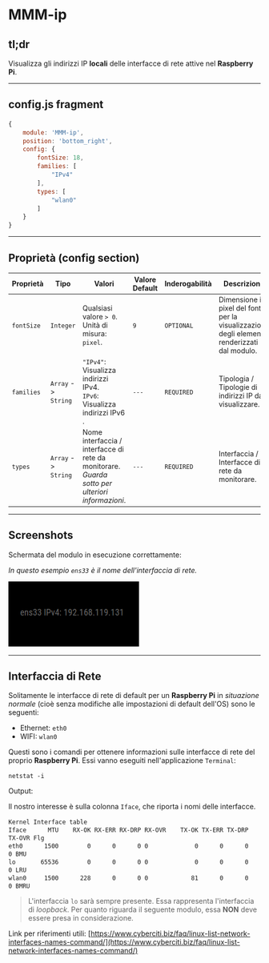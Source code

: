 # MMM-ip

## tl;dr

Visualizza gli indirizzi IP __locali__ delle interfacce di rete attive nel __Raspberry Pi__.

---

## config.js fragment

```js
{
    module: 'MMM-ip',
    position: 'bottom_right',
    config: {
        fontSize: 18,
        families: [
            "IPv4"
        ],
        types: [
            "wlan0"
        ]
    }
}
```

---

## Proprietà (config section)

| Proprietà  | Tipo                | Valori                                                                                          | Valore Default | Inderogabilità | Descrizione                                                                                 |
| ---------- | ------------------- | ----------------------------------------------------------------------------------------------- | -------------- | -------------- | ------------------------------------------------------------------------------------------- |
| `fontSize` | `Integer`           | Qualsiasi valore `> 0`. Unità di misura: `pixel`.                                               | `9`            | `OPTIONAL`     | Dimensione in pixel del font per la visualizzazione degli elementi renderizzati dal modulo. |
| `families` | `Array` -> `String` | `"IPv4"`: Visualizza indirizzi IPv4. <br> `IPv6`: Visualizza indirizzi IPv6 .                   | `---`          | `REQUIRED`     | Tipologia / Tipologie di indirizzi IP da visualizzare.                                      |
| `types`    | `Array` -> `String` | Nome interfaccia / interfacce di rete da monitorare. _Guarda sotto per ulteriori informazioni_. | `---`          | `REQUIRED`     | Interfaccia / Interfacce di rete da monitorare.                                             |

---

## Screenshots

Schermata del modulo in esecuzione correttamente:

_In questo esempio `ens33` è il nome dell'interfaccia di rete._

![working_module.PNG](resources/working_module.PNG)

---

## Interfaccia di Rete

Solitamente le interfacce di rete di default per un __Raspberry Pi__ in
_situazione normale_ (cioè senza modifiche alle impostazioni di default dell'OS)
sono le seguenti:

- Ethernet: `eth0`
- WIFI: `wlan0`

Questi sono i comandi per ottenere informazioni sulle interfacce di rete del
proprio __Raspberry Pi__. Essi vanno eseguiti nell'applicazione `Terminal`:

```shell
netstat -i
```

Output:

Il nostro interesse è sulla colonna `Iface`, che riporta i nomi delle interfacce.

```shell
Kernel Interface table
Iface      MTU    RX-OK RX-ERR RX-DRP RX-OVR    TX-OK TX-ERR TX-DRP TX-OVR Flg
eth0      1500        0      0      0 0             0      0      0      0 BMU
lo       65536        0      0      0 0             0      0      0      0 LRU
wlan0     1500      228      0      0 0            81      0      0      0 BMRU
```

> L'interfaccia `lo` sarà sempre presente. Essa rappresenta l'interfaccia di _loopback_.
> Per quanto riguarda il seguente modulo, essa __NON__ deve essere presa in considerazione.

Link per riferimenti utili: [https://www.cyberciti.biz/faq/linux-list-network-interfaces-names-command/](https://www.cyberciti.biz/faq/linux-list-network-interfaces-names-command/)
